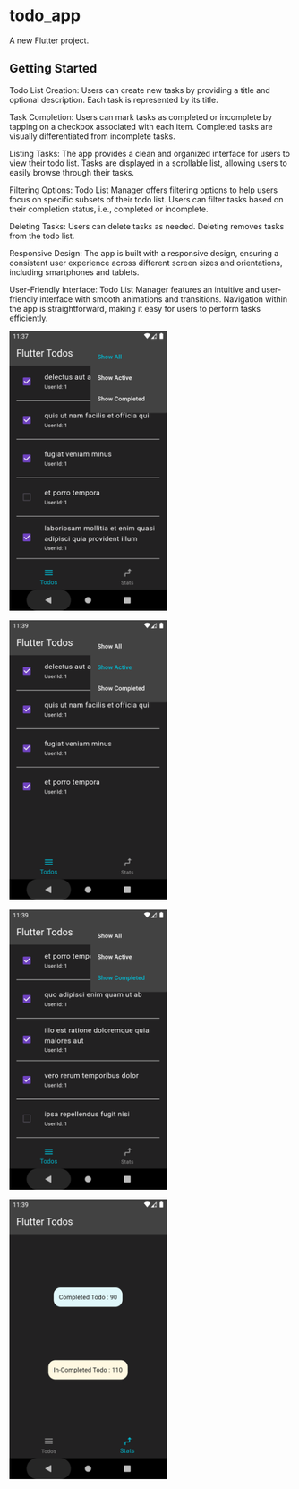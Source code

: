 # todo_app

A new Flutter project.

## Getting Started

Todo List Creation: Users can create new tasks by providing a title and optional description. Each task is represented by its title.

Task Completion: Users can mark tasks as completed or incomplete by tapping on a checkbox  associated with each item. Completed tasks are visually differentiated from incomplete tasks.

Listing Tasks: The app provides a clean and organized interface for users to view their todo list. Tasks are displayed in a scrollable list, allowing users to easily browse through their tasks.

Filtering Options: Todo List Manager offers filtering options to help users focus on specific subsets of their todo list. Users can filter tasks based on their completion status, i.e., completed or incomplete.

 Deleting Tasks: Users can delete tasks as needed. Deleting removes tasks from the todo list.

Responsive Design: The app is built with a responsive design, ensuring a consistent user experience across different screen sizes and orientations, including smartphones and tablets.

User-Friendly Interface: Todo List Manager features an intuitive and user-friendly interface with smooth animations and transitions. Navigation within the app is straightforward, making it easy for users to perform tasks efficiently.


<img src="image_1.png"
     alt="Markdown Monster icon"
     height="500em" />
     
<img src="image_2.png"
     alt="Markdown Monster icon"
     height="500em" />

<img src="image_3.png"
     alt="Markdown Monster icon"
     height="500em" />

<img src="image_4.png"
     alt="Markdown Monster icon"
     height="500em" />
